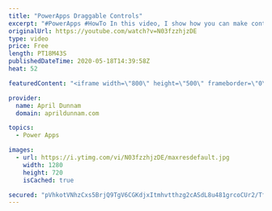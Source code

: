 ```yaml
---
title: "PowerApps Draggable Controls"
excerpt: "#PowerApps #HowTo In this video, I show how you can make controls inside your PowerApps draggable.  This method uses a hidden slider control to make it so you can drag a separate object across the screen.  I show a use case of dragging a \"Task Card\" from a Not Started, In Progress to Complete Buckets."
originalUrl: https://youtube.com/watch?v=N03fzzhjzDE
type: video
price: Free
length: PT18M43S
publishedDateTime: 2020-05-18T14:39:58Z
heat: 52

featuredContent: "<iframe width=\"800\" height=\"500\" frameborder=\"0\" src=\"https://www.youtube.com/embed/N03fzzhjzDE\" allow=\"accelerometer; autoplay; encrypted-media; gyroscope; picture-in-picture\" allowfullscreen></iframe>"

provider:
  name: April Dunnam
  domain: aprildunnam.com

topics:
  - Power Apps

images:
  - url: https://i.ytimg.com/vi/N03fzzhjzDE/maxresdefault.jpg
    width: 1280
    height: 720
    isCached: true

secured: "pVhkotVNhzCxs5BrjQ9TgV6CGKdjxItmhvtthzg2cASdL8u481grcoCUr2/Tfg1U69cSenYgmIxfc/i01oo+RYQ8S1hsNSx2KnvgoENTTzkozrVTBpKDhnqeQ2wa6fVAVaqY14R0Umfor9owHUvPOAocbGtt3hQivoAFxOOudkItxZW7ii6adMd8soiRhyKDHufrBEvMXnkfCFi7HIa3r1HH5jS4rJnxPMKk/4pyqzZ3W39HLMSunAUUKZmxk9v7aV2nCVRt49j/0yNiHqkye2dlYgwlRl9y/ATzTquhFX8SFtmyfHqkubUwgjppuTf80+N2OVqSL0v2np2rEeLP1c7t/R3vpBdTwnLInxE5l+ufWDkiNxGbN82Atjp1PzLaJyLTJ6ot7lirqWR/g6u+sOZ9KIhzExCLBNJ5Q5eusDs=;aClYTqw2dDDINxgRLF94xg=="
---
```


